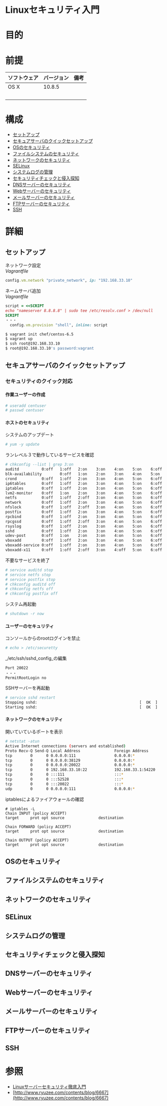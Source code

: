 Linuxセキュリティ入門
===
# 目的
# 前提
| ソフトウェア     | バージョン    | 備考         |
|:---------------|:-------------|:------------|
| OS X           |10.8.5        |             |
|           　　　|        |             |

# 構成
+ [セットアップ](#1)
+ [セキュアサーバのクイックセットアップ](#2)
+ [OSのセキュリティ](#3)
+ [ファイルシステムのセキュリティ](#4)
+ [ネットワークのセキュリティ](#5)
+ [SELinux](#6)
+ [システムログの管理](#7)
+ [セキュリティチェックと侵入探知](#8)
+ [DNSサーバーのセキュリティ](#9)
+ [Webサーバーのセキュリティ](#10)
+ [メールサーバーのセキュリティ](#11)
+ [FTPサーバーのセキュリティ](#12)
+ [SSH](#13)

# 詳細
## <a name="1">セットアップ</a>
ネットワーク設定  
_Vagrantfile_
```ruby
config.vm.network "private_network", ip: "192.168.33.10"
```
ネームサーバ追加  
_Vagrantfile_
```ruby
script = <<SCRIPT
echo "nameserver 8.8.8.8" | sudo tee /etc/resolv.conf > /dev/null
SCRIPT
・・・
  config.vm.provision "shell", inline: script
```
```bash
$ vagrant init chef/centos-6.5
$ vagrant up
$ ssh root@192.168.33.10
$ root@192.168.33.10's password:vagrant
```

## <a name="2">セキュアサーバのクイックセットアップ</a>
### セキュリティのクイック対応
#### 作業ユーザーの作成
```bash
# useradd centuser
# passwd centuser
```
#### ホストのセキュリティ
システムのアップデート
```bash
# yum -y update
```
ランレベル３で動作しているサービスを確認
```bash
# chkconfig --list | grep 3:on
auditd          0:off   1:off   2:on    3:on    4:on    5:on    6:off
blk-availability        0:off   1:on    2:on    3:on    4:on    5:on    6:off
crond           0:off   1:off   2:on    3:on    4:on    5:on    6:off
ip6tables       0:off   1:off   2:on    3:on    4:on    5:on    6:off
iptables        0:off   1:off   2:on    3:on    4:on    5:on    6:off
lvm2-monitor    0:off   1:on    2:on    3:on    4:on    5:on    6:off
netfs           0:off   1:off   2:off   3:on    4:on    5:on    6:off
network         0:off   1:off   2:on    3:on    4:on    5:on    6:off
nfslock         0:off   1:off   2:off   3:on    4:on    5:on    6:off
postfix         0:off   1:off   2:on    3:on    4:on    5:on    6:off
rpcbind         0:off   1:off   2:on    3:on    4:on    5:on    6:off
rpcgssd         0:off   1:off   2:off   3:on    4:on    5:on    6:off
rsyslog         0:off   1:off   2:on    3:on    4:on    5:on    6:off
sshd            0:off   1:off   2:on    3:on    4:on    5:on    6:off
udev-post       0:off   1:on    2:on    3:on    4:on    5:on    6:off
vboxadd         0:off   1:off   2:on    3:on    4:on    5:on    6:off
vboxadd-service 0:off   1:off   2:on    3:on    4:on    5:on    6:off
vboxadd-x11     0:off   1:off   2:off   3:on    4:off   5:on    6:off
```
不要なサービスを終了
```bash
# service auditd stop
# service netfs stop
# service postfix stop
# chkconfig auditd off
# chkconfig netfs off
# chkconfig postfix off
```
システム再起動
```bash
# shutdown -r now
```
#### ユーザーのセキュリティ
コンソールからのrootログインを禁止  
```bash
# echo > /etc/securetty
```
_/etc/ssh/sshd_config_の編集
```
Port 20022
・・・
PermitRootLogin no
```
SSHサーバーを再起動
```bash
# service sshd restart
Stopping sshd:                                             [  OK  ]
Starting sshd:                                             [  OK  ]
```
#### ネットワークのセキュリティ
開いていているポートを表示
```bash
# netstat -atun
Active Internet connections (servers and established)
Proto Recv-Q Send-Q Local Address               Foreign Address             State
tcp        0      0 0.0.0.0:111                 0.0.0.0:*                   LISTEN
tcp        0      0 0.0.0.0:38129               0.0.0.0:*                   LISTEN
tcp        0      0 0.0.0.0:20022               0.0.0.0:*                   LISTEN
tcp        0      0 192.168.33.10:22            192.168.33.1:54220          ESTABLISHED
tcp        0      0 :::111                      :::*                        LISTEN
tcp        0      0 :::52528                    :::*                        LISTEN
tcp        0      0 :::20022                    :::*                        LISTEN
udp        0      0 0.0.0.0:111                 0.0.0.0:*
```
iptablesによるファイアウォールの確認
```
# iptables -L
Chain INPUT (policy ACCEPT)
target     prot opt source               destination

Chain FORWARD (policy ACCEPT)
target     prot opt source               destination

Chain OUTPUT (policy ACCEPT)
target     prot opt source               destination
```

## <a name="3">OSのセキュリティ</a>
## <a name="4">ファイルシステムのセキュリティ</a>
## <a name="5">ネットワークのセキュリティ</a>
## <a name="6">SELinux</a>
## <a name="7">システムログの管理</a>
## <a name="8">セキュリティチェックと侵入探知</a>
## <a name="9">DNSサーバーのセキュリティ</a>
## <a name="10">Webサーバーのセキュリティ</a>
## <a name="11">メールサーバーのセキュリティ</a>
## <a name="12">FTPサーバーのセキュリティ</a>
## <a name="13">SSH</a>

# 参照
+ [Linuxサーバーセキュリティ徹底入門](http://www.amazon.co.jp/Linux%E3%82%B5%E3%83%BC%E3%83%90%E3%83%BC%E3%82%BB%E3%82%AD%E3%83%A5%E3%83%AA%E3%83%86%E3%82%A3%E5%BE%B9%E5%BA%95%E5%85%A5%E9%96%80-%E3%83%BC%E3%83%97%E3%83%B3%E3%82%BD%E3%83%BC%E3%82%B9%E3%81%AB%E3%82%88%E3%82%8B%E3%82%B5%E3%83%BC%E3%83%90%E3%83%BC%E9%98%B2%E8%A1%9B%E3%81%AE%E5%9F%BA%E6%9C%AC-%E4%B8%AD%E5%B3%B6-%E8%83%BD%E5%92%8C/dp/4798132381)
+ [http://www.ryuzee.com/contents/blog/6667](http://www.ryuzee.com/contents/blog/6667)
